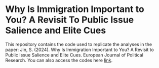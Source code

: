 # Why Is Immigration Important to You? A Revisit To Public Issue Salience and Elite Cues 

This repository contains the code used to replicate the analyses in the paper: Jin, S. (2024). Why Is Immigration Important to You? A Revisit to Public Issue Salience and Elite Cues. European Journal of Political Research. You can also access the codes here [link](https://ejpr.onlinelibrary.wiley.com/doi/full/10.1111/1475-6765.12708). 
